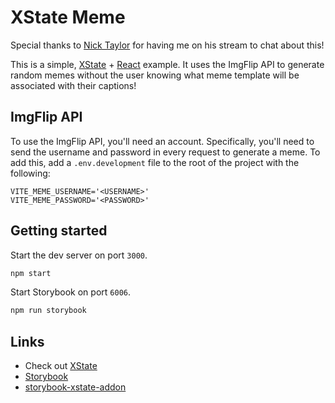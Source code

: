 # XState Meme

Special thanks to [Nick Taylor](https://nickyt.live/) for having me on his stream to chat about this!

This is a simple, [XState](https://xstate.js.org) + [React](https://react.dev) example. It uses the ImgFlip API to generate random memes without the user knowing what meme template will be associated with their captions!

## ImgFlip API

To use the ImgFlip API, you'll need an account. Specifically, you'll need to send the username and password in every request to generate a meme. To add this, add a `.env.development` file to the root of the project with the following:

```config
VITE_MEME_USERNAME='<USERNAME>'
VITE_MEME_PASSWORD='<PASSWORD>'
```

## Getting started

Start the dev server on port `3000`.

```bash
npm start
```

Start Storybook on port `6006`.

```bash
npm run storybook
```

## Links

- Check out [XState](https://xstate.js.org/docs/)
- [Storybook](https://storybook.js.org)
- [storybook-xstate-addon](https://github.com/SimeonC/storybook-xstate-addon)
